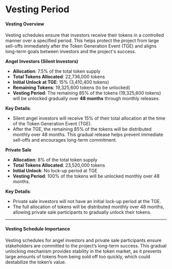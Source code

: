 # Vesting Period

#### **Vesting Overview**

Vesting schedules ensure that investors receive their tokens in a controlled manner over a specified period. This helps protect the project from large sell-offs immediately after the Token Generation Event (TGE) and aligns long-term goals between investors and the project's success.

**Angel Investors (Silent Investors)**

* **Allocation**: 7.5% of the total token supply
* **Total Tokens Allocated**: 22,736,000 tokens
* **Initial Unlock at TGE**: 15% (3,410,400 tokens)
* **Remaining Tokens**: 19,325,600 tokens (to be unlocked)
* **Vesting Period**: The remaining 85% of the tokens (19,325,600 tokens) will be unlocked gradually over **48 months** through monthly releases.

**Key Details**:

* Silent angel investors will receive 15% of their total allocation at the time of the Token Generation Event (TGE).
* After the TGE, the remaining 85% of the tokens will be distributed monthly over 48 months. This gradual release helps prevent immediate sell-offs and encourages long-term commitment.

**Private Sale**

* **Allocation**: 8% of the total token supply
* **Total Tokens Allocated**: 23,520,000 tokens
* **Initial Unlock**: No lock-up period at TGE
* **Vesting Period**: 100% of the tokens will be unlocked monthly over 48 months.

**Key Details**:

* Private sale investors will not have an initial lock-up period at the TGE.
* The full allocation of tokens will be distributed monthly over 48 months, allowing private sale participants to gradually unlock their tokens.

***

#### **Vesting Schedule Importance**

Vesting schedules for angel investors and private sale participants ensure stakeholders are committed to the project’s long-term success. This gradual unlocking mechanism provides stability in the token market, as it prevents large amounts of tokens from being sold off too quickly, which could destabilize the token’s value.&#x20;
